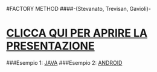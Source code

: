 #FACTORY METHOD ####-(Stevanato, Trevisan, Gavioli)-
# [CLICCA QUI PER APRIRE LA PRESENTAZIONE](https://drive.google.com/open?id=1JaewHD76Y_WVvGLclwv5m0tu1hSfEUcqvUkwYKBhW7U)
###Esempio 1: [JAVA](https://github.com/giova239/java/tree/master/factoryExample)
###Esempio 2: [ANDROID](https://github.com/giova239/android/tree/master/ZombieLabyrinth)
